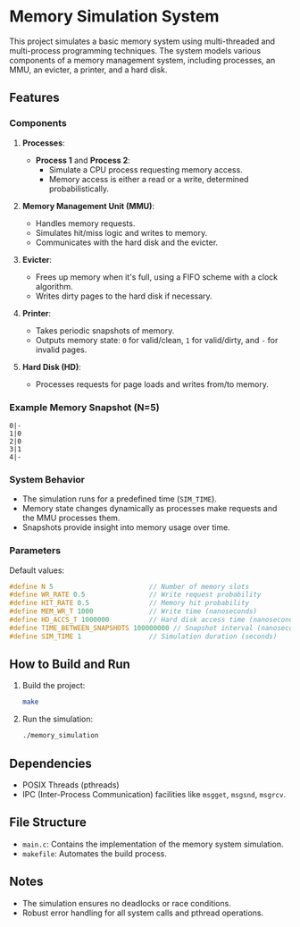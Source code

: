 
# Memory Simulation System

This project simulates a basic memory system using multi-threaded and multi-process programming techniques. 
The system models various components of a memory management system, including processes, an MMU, an evicter, a printer, and a hard disk.

## Features

### Components

1. **Processes**:
   - **Process 1** and **Process 2**:
     - Simulate a CPU process requesting memory access.
     - Memory access is either a read or a write, determined probabilistically.

2. **Memory Management Unit (MMU)**:
   - Handles memory requests.
   - Simulates hit/miss logic and writes to memory.
   - Communicates with the hard disk and the evicter.

3. **Evicter**:
   - Frees up memory when it's full, using a FIFO scheme with a clock algorithm.
   - Writes dirty pages to the hard disk if necessary.

4. **Printer**:
   - Takes periodic snapshots of memory.
   - Outputs memory state: `0` for valid/clean, `1` for valid/dirty, and `-` for invalid pages.

5. **Hard Disk (HD)**:
   - Processes requests for page loads and writes from/to memory.

### Example Memory Snapshot (N=5)
```
0|-
1|0
2|0
3|1
4|-
```

### System Behavior

- The simulation runs for a predefined time (`SIM_TIME`).
- Memory state changes dynamically as processes make requests and the MMU processes them.
- Snapshots provide insight into memory usage over time.

### Parameters

Default values:
```c
#define N 5                        // Number of memory slots
#define WR_RATE 0.5                // Write request probability
#define HIT_RATE 0.5               // Memory hit probability
#define MEM_WR_T 1000              // Write time (nanoseconds)
#define HD_ACCS_T 1000000          // Hard disk access time (nanoseconds)
#define TIME_BETWEEN_SNAPSHOTS 100000000 // Snapshot interval (nanoseconds)
#define SIM_TIME 1                 // Simulation duration (seconds)
```

## How to Build and Run

1. Build the project:
   ```bash
   make
   ```

2. Run the simulation:
   ```bash
   ./memory_simulation
   ```

## Dependencies

- POSIX Threads (pthreads)
- IPC (Inter-Process Communication) facilities like `msgget`, `msgsnd`, `msgrcv`.

## File Structure

- `main.c`: Contains the implementation of the memory system simulation.
- `makefile`: Automates the build process.

## Notes

- The simulation ensures no deadlocks or race conditions.
- Robust error handling for all system calls and pthread operations.
